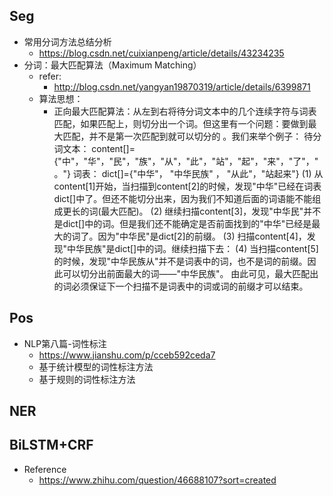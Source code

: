 ## Seg
+ 常用分词方法总结分析
	+ https://blog.csdn.net/cuixianpeng/article/details/43234235
+ 分词：最大匹配算法（Maximum Matching）
	+ refer:
		+ http://blog.csdn.net/yangyan19870319/article/details/6399871
	+ 算法思想：
		+ 正向最大匹配算法：从左到右将待分词文本中的几个连续字符与词表匹配，如果匹配上，则切分出一个词。但这里有一个问题：要做到最大匹配，并不是第一次匹配到就可以切分的 。我们来举个例子：
           待分词文本：   content[]={"中"，"华"，"民"，"族"，"从"，"此"，"站"，"起"，"来"，"了"，"。"}
           词表：   dict[]={"中华"， "中华民族" ， "从此"，"站起来"}
			(1) 从content[1]开始，当扫描到content[2]的时候，发现"中华"已经在词表dict[]中了。但还不能切分出来，因为我们不知道后面的词语能不能组成更长的词(最大匹配)。
			(2) 继续扫描content[3]，发现"中华民"并不是dict[]中的词。但是我们还不能确定是否前面找到的"中华"已经是最大的词了。因为"中华民"是dict[2]的前缀。
			(3) 扫描content[4]，发现"中华民族"是dict[]中的词。继续扫描下去：
			(4) 当扫描content[5]的时候，发现"中华民族从"并不是词表中的词，也不是词的前缀。因此可以切分出前面最大的词——"中华民族"。
			由此可见，最大匹配出的词必须保证下一个扫描不是词表中的词或词的前缀才可以结束。

## Pos
+ NLP第八篇-词性标注
	+ https://www.jianshu.com/p/cceb592ceda7
	+ 基于统计模型的词性标注方法
	+ 基于规则的词性标注方法
## NER

## BiLSTM+CRF
+ Reference
	+ https://www.zhihu.com/question/46688107?sort=created
